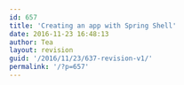 ```yaml
---
id: 657
title: 'Creating an app with Spring Shell'
date: 2016-11-23 16:48:13
author: Tea
layout: revision
guid: '/2016/11/23/637-revision-v1/'
permalink: '/?p=657'
---
```


